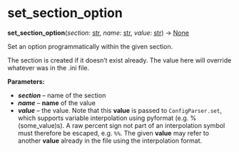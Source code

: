 # set_section_option

**set_section_option**(*section*:  [str], *name*:  [str], *value*:  [str]) → [None]

[str]: https://docs.python.org/3/library/stdtypes.html#str
[None]: https://docs.python.org/3/library/constants.html#None

Set an option programmatically within the given section.

The section is created if it doesn’t exist already. The value here will override whatever was in the .ini file.

**Parameters:**

* ***section*** – name of the section
* ***name*** – **name** of the value
* ***value*** – the value. Note that this **value** is passed to `ConfigParser.set`, which supports variable interpolation using pyformat (e.g. %(some_value)s). A raw percent sign not part of an interpolation symbol must therefore be escaped, e.g. `%%`. The given **value** may refer to another **value** already in the file using the interpolation format.
